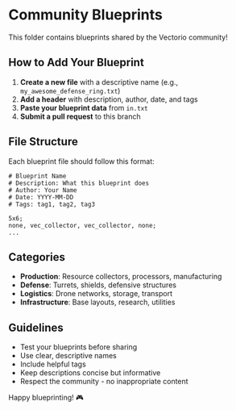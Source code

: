 # Community Blueprints

This folder contains blueprints shared by the Vectorio community!

## How to Add Your Blueprint

1. **Create a new file** with a descriptive name (e.g., `my_awesome_defense_ring.txt`)
2. **Add a header** with description, author, date, and tags
3. **Paste your blueprint data** from `in.txt`
4. **Submit a pull request** to this branch

## File Structure

Each blueprint file should follow this format:

```
# Blueprint Name
# Description: What this blueprint does
# Author: Your Name
# Date: YYYY-MM-DD
# Tags: tag1, tag2, tag3

5x6;
none, vec_collector, vec_collector, none;
...
```

## Categories

- **Production**: Resource collectors, processors, manufacturing
- **Defense**: Turrets, shields, defensive structures  
- **Logistics**: Drone networks, storage, transport
- **Infrastructure**: Base layouts, research, utilities

## Guidelines

- Test your blueprints before sharing
- Use clear, descriptive names
- Include helpful tags
- Keep descriptions concise but informative
- Respect the community - no inappropriate content

Happy blueprinting! 🎮 